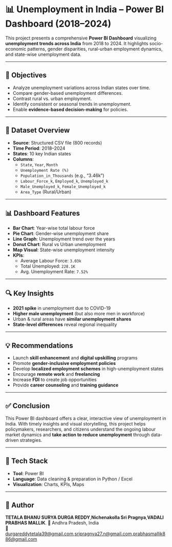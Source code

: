 # 📊 Unemployment in India – Power BI Dashboard (2018–2024)

This project presents a comprehensive **Power BI Dashboard** visualizing **unemployment trends across India** from 2018 to 2024. It highlights socio-economic patterns, gender disparities, rural-urban employment dynamics, and state-wise unemployment data.

---

## 🎯 Objectives

- Analyze unemployment variations across Indian states over time.
- Compare gender-based unemployment differences.
- Contrast rural vs. urban employment.
- Identify consistent or seasonal trends in unemployment.
- Enable **evidence-based decision-making** for policies.

---

## 📁 Dataset Overview

- **Source**: Structured CSV file (800 records)
- **Time Period**: 2018–2024
- **States**: 10 key Indian states
- **Columns**:
  - `State`, `Year`, `Month`
  - `Unemployment Rate (%)`
  - `Population_in_Thousands` (e.g., “3.46k”)
  - `Labour_Force_k`, `Employed_k`, `Unemployed_k`
  - `Male_Unemployed_k`, `Female_Unemployed_k`
  - `Area_Type` (Rural/Urban)

---

## 📊 Dashboard Features

- **Bar Chart**: Year-wise total labour force
- **Pie Chart**: Gender-wise unemployment share
- **Line Graph**: Unemployment trend over the years
- **Donut Chart**: Rural vs Urban unemployment
- **Map Visual**: State-wise unemployment intensity
- **KPIs**:
  - Average Labour Force: `3.03k`
  - Total Unemployed: `228.1K`
  - Avg. Unemployment Rate: `7.52%`

---

## 🔍 Key Insights

- **2021 spike** in unemployment due to COVID-19
- **Higher male unemployment** (but also more men in workforce)
- Urban & rural areas have **similar unemployment shares**
- **State-level differences** reveal regional inequality

---

## 💡 Recommendations

- Launch **skill enhancement** and **digital upskilling** programs
- Promote **gender-inclusive employment policies**
- Develop **localized employment schemes** in high-unemployment states
- Encourage **remote work** and **freelancing**
- Increase **FDI** to create job opportunities
- Provide **career counseling** and **training guidance**

---

## ✅ Conclusion

This Power BI dashboard offers a clear, interactive view of unemployment in India. With timely insights and visual storytelling, this project helps policymakers, researchers, and citizens understand the ongoing labour market dynamics and **take action to reduce unemployment** through data-driven strategies.

---

## 📌 Tech Stack

- **Tool**: Power BI
- **Language**: Data cleaning & preparation in Python / Excel
- **Visualization**: Charts, KPIs, Maps

---

## 📎 Author

**TETALA BHANU SURYA DURGA REDDY**,**Nichenakolla Sri Pragnya**,**VADALI PRABHAS MALLIK**.
📍 Andhra Pradesh, India  
📧 durgareddytetala39@gmail.com,sripragnya27.n@gmail.com,prabhasmallik886@gmail.com
